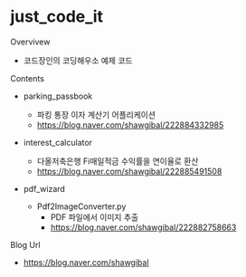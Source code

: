 # just_code_it
Overvivew
- 코드장인의 코딩해우소 예제 코드

Contents
- parking_passbook
  - 파킹 통장 이자 계산기 어플리케이션
  - https://blog.naver.com/shawgibal/222884332985

- interest_calculator
  - 다올저축은행 Fi매일적금 수익률을 연이율로 환산
  - https://blog.naver.com/shawgibal/222885491508

- pdf_wizard
  - Pdf2ImageConverter.py
    - PDF 파일에서 이미지 추출
    - https://blog.naver.com/shawgibal/222882758663

Blog Url
- https://blog.naver.com/shawgibal
